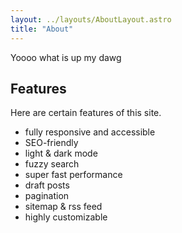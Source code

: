 ```yaml
---
layout: ../layouts/AboutLayout.astro
title: "About"
---
```


Yoooo what is up my dawg

## Features

Here are certain features of this site.

- fully responsive and accessible
- SEO-friendly
- light & dark mode
- fuzzy search
- super fast performance
- draft posts
- pagination
- sitemap & rss feed
- highly customizable
